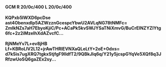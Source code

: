 #### GCM R 20/0c/400 L 20/0c/400
**KQPxb5lWXD6pcDse**<br/>**ast4ObenxdIp5AZWzznGcespcYbwU2AVLqNG78tNMFc=**<br/>**ZmIkNZs7aH7EbyoKjiC/Pc+ACaPk5kvSWJYSaTNiXmvG/BuCrElNZYZlYtg6fc+2z2iMzeIhXdAZvcfC...**<br/><br/>
**RjNMeYv7L+ev8jHB**<br/>**Lf+KBRoLlV2L12+jrAwTHRIEVNXaQLeLtY+2oE+0dxs=**<br/>**d7kSis7ugXRQ7tgkxStjfgF9lldfT2/9QBkJIq6q/Y21y5jcspGYqVe5XQf8q3JRfzwUoSQ6gaZEx2sy...**